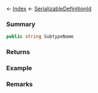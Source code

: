 ← [Index](Api-Index) ← [SerializableDefinitionId](VRage.ObjectBuilders.SerializableDefinitionId)

### Summary

```csharp
public string SubtypeName
```

### Returns

### Example

### Remarks

